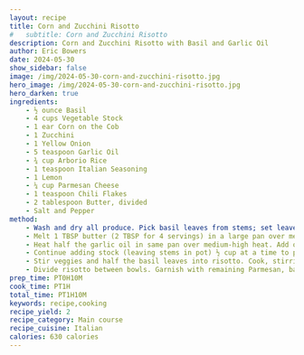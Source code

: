 ```yaml
---
layout: recipe
title: Corn and Zucchini Risotto
#   subtitle: Corn and Zucchini Risotto
description: Corn and Zucchini Risotto with Basil and Garlic Oil
author: Eric Bowers
date: 2024-05-30
show_sidebar: false
image: /img/2024-05-30-corn-and-zucchini-risotto.jpg
hero_image: /img/2024-05-30-corn-and-zucchini-risotto.jpg
hero_darken: true
ingredients:
    - ½ ounce Basil
    - 4 cups Vegetable Stock
    - 1 ear Corn on the Cob
    - 1 Zucchini
    - 1 Yellow Onion
    - 5 teaspoon Garlic Oil
    - ¾ cup Arborio Rice
    - 1 teaspoon Italian Seasoning
    - 1 Lemon
    - ¼ cup Parmesan Cheese
    - 1 teaspoon Chili Flakes
    - 2 tablespoon Butter, divided
    - Salt and Pepper
method:
    - Wash and dry all produce. Pick basil leaves from stems; set leaves aside. Combine 4 cups water (7 cups for 4 servings), stock concentrates, and basil stems in a medium pot. Bring to a boil, then turn off heat. Slice corn kernels off cob. (TIP: Do so over a bowl for less mess.) Halve zucchini lengthwise; scoop out and discard seeds with a spoon, then dice zucchini into ¼-inch pieces. Halve, peel, and finely dice onion.
    - Melt 1 TBSP butter (2 TBSP for 4 servings) in a large pan over mediumhigh heat. Add corn and zucchini and cook, stirring occasionally, until veggies are softened and lightly browned, 5-7 minutes. Season with salt and pepper. Turn off heat; transfer to a large bowl. Wash out pan.
    - Heat half the garlic oil in same pan over medium-high heat. Add onion, rice, and Italian Seasoning. Season generously with salt and pepper. Cook, stirring, until onion is softened and rice is translucent, 2-3 minutes. Leaving basil stems in pot, add ½ cup stock to rice mixture; stir to combine. Reduce heat to medium.
    - Continue adding stock (leaving stems in pot) ½ cup at a time to pan with rice, stirring after each addition. Allow rice to absorb most of the liquid before adding more. Repeat process until rice is al dente and mixture is creamy, 25-30 minutes. Meanwhile, zest and quarter lemon. Stack basil leaves, then roll up lengthwise and slice crosswise into thin ribbons.
    - Stir veggies and half the basil leaves into risotto. Cook, stirring, until warmed through, 1-2 minutes. Turn off heat and stir in half the Parmesan and 1 TBSP butter (2 TBSP for 4 servings) until melted. Squeeze in lemon juice to taste and season with salt and pepper.
    - Divide risotto between bowls. Garnish with remaining Parmesan, basil leaves, and garlic oil. Top with a pinch of chili flakes and as much lemon zest as you like. Serve with remaining lemon wedges on the side.
prep_time: PT0H10M
cook_time: PT1H
total_time: PT1H10M
keywords: recipe,cooking
recipe_yield: 2
recipe_category: Main course
recipe_cuisine: Italian
calories: 630 calories
---
```

